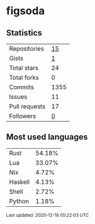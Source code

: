 # figsoda


## Statistics

<table>
    <tr>
        <td>Repositories</td>
        <td><a href="https://github.com/figsoda?tab=repositories">15</a></td>
    </tr>
    <tr>
        <td>Gists</td>
        <td><a href="https://gist.github.com/figsoda">1</a></td>
    </tr>
    <tr>
        <td>Total stars</td>
        <td>24</td>
    </tr>
    <tr>
        <td>Total forks</td>
        <td>0</td>
    </tr>
    <tr>
        <td>Commits</td>
        <td>1355</td>
    </tr>
    <tr>
        <td>Issues</td>
        <td>11</td>
    </tr>
    <tr>
        <td>Pull requests</td>
        <td>17</td>
    </tr>
    <tr>
        <td>Followers</td>
        <td><a href="https://github.com/figsoda?tab=followers">0</a></td>
    </tr>
</table>


## Most used languages

<table>
<tr><td>Rust</td><td>54.18%</td></tr>
<tr><td>Lua</td><td>33.07%</td></tr>
<tr><td>Nix</td><td>4.72%</td></tr>
<tr><td>Haskell</td><td>4.13%</td></tr>
<tr><td>Shell</td><td>2.72%</td></tr>
<tr><td>Python</td><td>1.18%</td></tr>
</table>


<sub>Last updated: 2020-12-18 05:22:03 UTC</sub>

